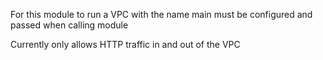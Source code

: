 For this module to run a VPC with the name main must be configured and passed when calling module

Currently only allows HTTP traffic in and out of the VPC